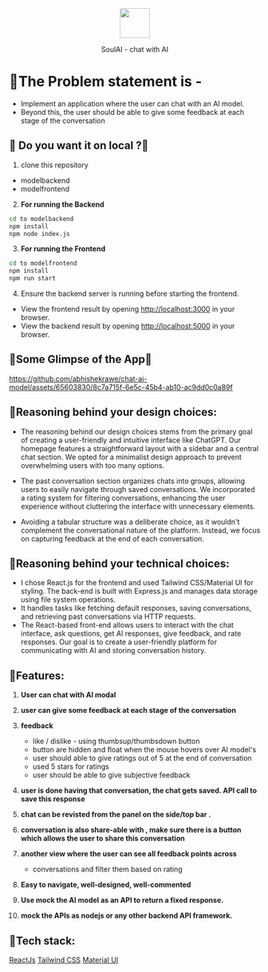 <div align="center">
  <img src="https://www.soulhq.ai/assets/soul-ui-logo.webp" height="60" width="60"/>
  <p>SoulAI - chat with AI</p>
</div>

# 💙The Problem statement is -

- Implement an application where the user can chat with an AI model. 
- Beyond this, the user should be able to give some feedback at each stage of the conversation

## 🎀 Do you want it on local ?🎀 

1. clone this repository
- modelbackend
- modelfrontend

2. **For running the Backend**
```bash
cd to modelbackend
npm install
npm node index.js
```

3. **For running the Frontend** 
```bash
cd to modelfrontend
npm install
npm run start
```
4. Ensure the backend server is running before starting the frontend. 
- View the frontend result by opening [http://localhost:3000](http://localhost:3000) in your browser.
- View the backend result by opening [http://localhost:5000](http://localhost:5000) in your browser.

## 🎊Some Glimpse of the App🎊

https://github.com/abhishekrawe/chat-ai-model/assets/65603830/8c7a715f-6e5c-45b4-ab10-ac9dd0c0a89f

## 🍨Reasoning behind your design choices:

- The reasoning behind our design choices stems from the primary goal of creating a user-friendly and intuitive interface like ChatGPT. 
Our homepage features a straightforward layout with a sidebar and a central chat section.
We opted for a minimalist design approach to prevent overwhelming users with too many options.

- The past conversation section organizes chats into groups, allowing users to easily navigate through saved conversations. 
We incorporated a rating system for filtering conversations, enhancing the user experience without cluttering the interface with unnecessary elements.

- Avoiding a tabular structure was a deliberate choice, as it wouldn't complement the conversational nature of the platform. 
Instead, we focus on capturing feedback at the end of each conversation.

## 🌵Reasoning behind your technical choices:
- I chose React.js for the frontend and used Tailwind CSS/Material UI for styling. 
The back-end is built with Express.js and manages data storage using file system operations.
- It handles tasks like fetching default responses, saving conversations, and retrieving past conversations via HTTP requests. 
- The React-based front-end allows users to interact with the chat interface, ask questions, get AI responses, give feedback, and rate responses.
Our goal is to create a user-friendly platform for communicating with AI and storing conversation history.


## 🤖Features:

1.	**User can chat with AI modal**
2.	**user can give some feedback at each stage of the conversation**
3.	**feedback**
      - like / dislike - using thumbsup/thumbsdown button
      - button are hidden and float when the mouse hovers over AI model's
      - user should able to give ratings out of 5 at the end of conversation
      - used 5 stars for ratings
      - user should be able to give subjective feedback
4.	**user is done having that conversation, the chat gets saved. API call to save this response**
5.  **chat can be revisted from the panel on the side/top bar .**
6.  **conversation is also share-able with , make sure there is a button which allows the user to share this conversation**
7.  **another view where the user can see all feedback points across**
      - conversations and filter them based on rating

8. **Easy to navigate, well-designed, well-commented**
9. **Use mock the AI model as an API to return a fixed response.**
10. **mock the APIs as nodejs or any other backend API framework.**

## 🔮Tech stack:
[ReactJs](https://react.dev/) 
[Tailwind CSS](https://tailwindcss.com/) 
[Material UI](https://mui.com/) 

